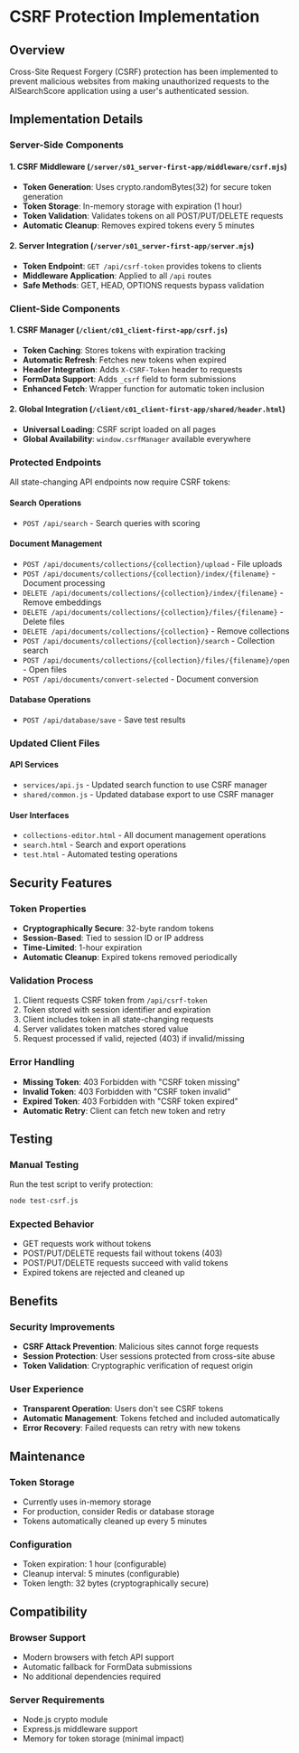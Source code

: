 # CSRF Protection Implementation

## Overview
Cross-Site Request Forgery (CSRF) protection has been implemented to prevent malicious websites from making unauthorized requests to the AISearchScore application using a user's authenticated session.

## Implementation Details

### Server-Side Components

#### 1. CSRF Middleware (`/server/s01_server-first-app/middleware/csrf.mjs`)
- **Token Generation**: Uses crypto.randomBytes(32) for secure token generation
- **Token Storage**: In-memory storage with expiration (1 hour)
- **Token Validation**: Validates tokens on all POST/PUT/DELETE requests
- **Automatic Cleanup**: Removes expired tokens every 5 minutes

#### 2. Server Integration (`/server/s01_server-first-app/server.mjs`)
- **Token Endpoint**: `GET /api/csrf-token` provides tokens to clients
- **Middleware Application**: Applied to all `/api` routes
- **Safe Methods**: GET, HEAD, OPTIONS requests bypass validation

### Client-Side Components

#### 1. CSRF Manager (`/client/c01_client-first-app/csrf.js`)
- **Token Caching**: Stores tokens with expiration tracking
- **Automatic Refresh**: Fetches new tokens when expired
- **Header Integration**: Adds `X-CSRF-Token` header to requests
- **FormData Support**: Adds `_csrf` field to form submissions
- **Enhanced Fetch**: Wrapper function for automatic token inclusion

#### 2. Global Integration (`/client/c01_client-first-app/shared/header.html`)
- **Universal Loading**: CSRF script loaded on all pages
- **Global Availability**: `window.csrfManager` available everywhere

### Protected Endpoints

All state-changing API endpoints now require CSRF tokens:

#### Search Operations
- `POST /api/search` - Search queries with scoring

#### Document Management
- `POST /api/documents/collections/{collection}/upload` - File uploads
- `POST /api/documents/collections/{collection}/index/{filename}` - Document processing
- `DELETE /api/documents/collections/{collection}/index/{filename}` - Remove embeddings
- `DELETE /api/documents/collections/{collection}/files/{filename}` - Delete files
- `DELETE /api/documents/collections/{collection}` - Remove collections
- `POST /api/documents/collections/{collection}/search` - Collection search
- `POST /api/documents/collections/{collection}/files/{filename}/open` - Open files
- `POST /api/documents/convert-selected` - Document conversion

#### Database Operations
- `POST /api/database/save` - Save test results

### Updated Client Files

#### API Services
- `services/api.js` - Updated search function to use CSRF manager
- `shared/common.js` - Updated database export to use CSRF manager

#### User Interfaces
- `collections-editor.html` - All document management operations
- `search.html` - Search and export operations
- `test.html` - Automated testing operations

## Security Features

### Token Properties
- **Cryptographically Secure**: 32-byte random tokens
- **Session-Based**: Tied to session ID or IP address
- **Time-Limited**: 1-hour expiration
- **Automatic Cleanup**: Expired tokens removed periodically

### Validation Process
1. Client requests CSRF token from `/api/csrf-token`
2. Token stored with session identifier and expiration
3. Client includes token in all state-changing requests
4. Server validates token matches stored value
5. Request processed if valid, rejected (403) if invalid/missing

### Error Handling
- **Missing Token**: 403 Forbidden with "CSRF token missing"
- **Invalid Token**: 403 Forbidden with "CSRF token invalid"  
- **Expired Token**: 403 Forbidden with "CSRF token expired"
- **Automatic Retry**: Client can fetch new token and retry

## Testing

### Manual Testing
Run the test script to verify protection:
```bash
node test-csrf.js
```

### Expected Behavior
- GET requests work without tokens
- POST/PUT/DELETE requests fail without tokens (403)
- POST/PUT/DELETE requests succeed with valid tokens
- Expired tokens are rejected and cleaned up

## Benefits

### Security Improvements
- **CSRF Attack Prevention**: Malicious sites cannot forge requests
- **Session Protection**: User sessions protected from cross-site abuse
- **Token Validation**: Cryptographic verification of request origin

### User Experience
- **Transparent Operation**: Users don't see CSRF tokens
- **Automatic Management**: Tokens fetched and included automatically
- **Error Recovery**: Failed requests can retry with new tokens

## Maintenance

### Token Storage
- Currently uses in-memory storage
- For production, consider Redis or database storage
- Tokens automatically cleaned up every 5 minutes

### Configuration
- Token expiration: 1 hour (configurable)
- Cleanup interval: 5 minutes (configurable)
- Token length: 32 bytes (cryptographically secure)

## Compatibility

### Browser Support
- Modern browsers with fetch API support
- Automatic fallback for FormData submissions
- No additional dependencies required

### Server Requirements
- Node.js crypto module
- Express.js middleware support
- Memory for token storage (minimal impact)